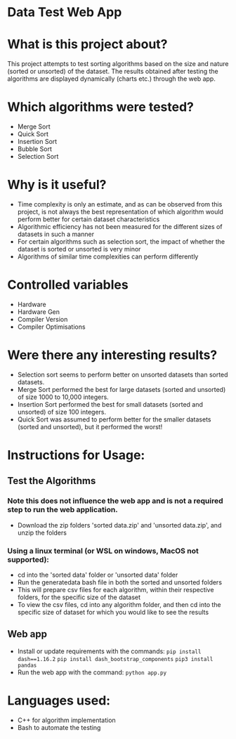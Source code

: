 # Data Test Web App
# What is this project about? 
This project attempts to test sorting algorithms based on the size and nature (sorted or unsorted) of the dataset. The results obtained after testing the algorithms are displayed dynamically (charts etc.) through the web app. 

# Which algorithms were tested?
* Merge Sort
* Quick Sort
* Insertion Sort
* Bubble Sort
* Selection Sort

# Why is it useful?
* Time complexity is only an estimate, and as can be observed from this project, is not always the best representation of which algorithm would perform better for certain dataset characteristics
* Algorithmic efficiency has not been measured for the different sizes of datasets in such a manner
* For certain algorithms such as selection sort, the impact of whether the dataset is sorted or unsorted is very minor
* Algorithms of similar time complexities can perform differently

# Controlled variables
* Hardware
* Hardware Gen
* Compiler Version
* Compiler Optimisations

# Were there any interesting results?
* Selection sort seems to perform better on unsorted datasets than sorted datasets.
* Merge Sort performed the best for large datasets (sorted and unsorted) of size 1000 to 10,000 integers.
* Insertion Sort performed the best for small datasets (sorted and unsorted) of size 100 integers.
* Quick Sort was assumed to perform better for the smaller datasets (sorted and unsorted), but it performed the worst!

# Instructions for Usage:

## Test the Algorithms
### Note this does not influence the web app and is not a required step to run the web application.
* Download the zip folders 'sorted data.zip' and 'unsorted data.zip', and unzip the folders
### Using a linux terminal (or WSL on windows, MacOS not supported):
* cd into the 'sorted data' folder or 'unsorted data' folder
* Run the generatedata bash file in both the sorted and unsorted folders
* This will prepare csv files for each algorithm, within their respective folders, for the specific size of the dataset
* To view the csv files, cd into any algorithm folder, and then cd into the specific size of dataset for which you would like to see the results

## Web app
* Install or update requirements with the commands:
`pip install dash==1.16.2`
`pip install dash_bootstrap_components`
`pip3 install pandas`
* Run the web app with the command:
`python app.py`

# Languages used:
* C++ for algorithm implementation
* Bash to automate the testing
